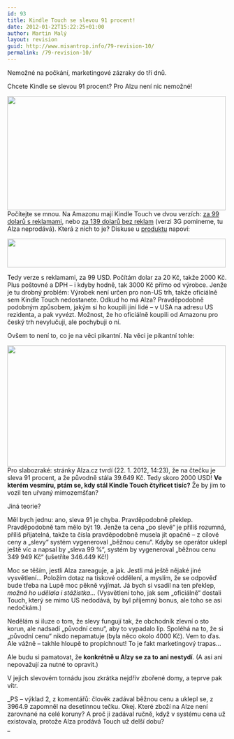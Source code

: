 ```yaml
---
id: 93
title: Kindle Touch se slevou 91 procent!
date: 2012-01-22T15:22:25+01:00
author: Martin Malý
layout: revision
guid: http://www.misantrop.info/79-revision-10/
permalink: /79-revision-10/
---
```

Nemožné na počkání, marketingové zázraky do tří dnů.

<!--more-->

Chcete Kindle se slevou 91 procent? Pro Alzu není nic nemožné!

<a href="http://www.misantrop.info/kindle-touch-se-slevou-91-procent/attachment/4484850081/" rel="attachment wp-att-80"><img class="aligncenter size-medium wp-image-80" title="4484850081" src="http://www.misantrop.info/wp-content/uploads/2012/01/4484850081-500x261.jpg" alt="" width="500" height="261" srcset="https://www.misantrop.info/wp-content/uploads/2012/01/4484850081-500x261.jpg 500w, https://www.misantrop.info/wp-content/uploads/2012/01/4484850081-200x104.jpg 200w, https://www.misantrop.info/wp-content/uploads/2012/01/4484850081.jpg 800w" sizes="(max-width: 500px) 100vw, 500px" /></a>Počítejte se mnou. Na Amazonu mají Kindle Touch ve dvou verzích: [za 99 dolarů s reklamami](http://www.amazon.com/gp/product/B005890G8Y/ref=as_li_ss_tl?ie=UTF8&tag=dein-20&linkCode=as2&camp=1789&creative=390957&creativeASIN=B005890G8Y), nebo [za 139 dolarů bez reklam](http://www.amazon.com/gp/product/B005890FN0/ref=as_li_ss_tl?ie=UTF8&tag=dein-20&linkCode=as2&camp=1789&creative=390957&creativeASIN=B005890FN0) (verzi 3G pomineme, tu Alza neprodává). Která z nich to je? Diskuse u [produktu](http://www.alza.cz/amazon-kindle-touch-d266279.htm) napoví:

<a href="http://www.misantrop.info/kindle-touch-se-slevou-91-procent/attachment/5879978890/" rel="attachment wp-att-81"><img class="aligncenter size-medium wp-image-81" title="5879978890" src="http://www.misantrop.info/wp-content/uploads/2012/01/5879978890-500x66.png" alt="" width="500" height="66" srcset="https://www.misantrop.info/wp-content/uploads/2012/01/5879978890-500x66.png 500w, https://www.misantrop.info/wp-content/uploads/2012/01/5879978890-200x26.png 200w, https://www.misantrop.info/wp-content/uploads/2012/01/5879978890.png 610w" sizes="(max-width: 500px) 100vw, 500px" /></a>

Tedy verze s reklamami, za 99 USD. Počítám dolar za 20 Kč, takže 2000 Kč. Plus poštovné a DPH &#8211; i kdyby hodně, tak 3000 Kč přímo od výrobce. Jenže je tu drobný problém: Výrobek není určen pro non-US trh, takže oficiálně sem Kindle Touch nedostanete. Odkud ho má Alza? Pravděpodobně podobným způsobem, jakým si ho koupili jiní lidé &#8211; v USA na adresu US rezidenta, a pak vyvézt. Možnost, že ho oficiálně koupili od Amazonu pro český trh nevylučuji, ale pochybuji o ní.

Ovšem to není to, co je na věci pikantní. Na věci je pikantní tohle:

<a href="http://www.misantrop.info/kindle-touch-se-slevou-91-procent/attachment/3020050324/" rel="attachment wp-att-82"><img class="aligncenter size-medium wp-image-82" title="3020050324" src="http://www.misantrop.info/wp-content/uploads/2012/01/3020050324-500x277.jpg" alt="" width="500" height="277" srcset="https://www.misantrop.info/wp-content/uploads/2012/01/3020050324-500x277.jpg 500w, https://www.misantrop.info/wp-content/uploads/2012/01/3020050324-200x111.jpg 200w, https://www.misantrop.info/wp-content/uploads/2012/01/3020050324.jpg 992w" sizes="(max-width: 500px) 100vw, 500px" /></a>Pro slabozraké: stránky Alza.cz tvrdí (22. 1. 2012, 14:23), že na čtečku je sleva 91 procent, a že původně stála 39.649 Kč. Tedy skoro 2000 USD! **Ve kterém vesmíru, ptám se, kdy stál Kindle Touch čtyřicet tisíc?** Že by jim to vozil ten uřvaný mimozemšťan?

Jiná teorie?

Měl bych jednu: ano, sleva 91 je chyba. Pravděpodobně překlep. Pravděpodobně tam mělo být 19. Jenže ta cena &#8222;po slevě&#8220; je příliš rozumná, příliš přijatelná, takže ta čísla pravděpodobně musela jít opačně &#8211; z cílové ceny a &#8222;slevy&#8220; systém vygeneroval &#8222;běžnou cenu&#8220;. Kdyby se operátor uklepl ještě víc a napsal by &#8222;sleva 99 %&#8220;, systém by vygeneroval &#8222;běžnou cenu 349 949 Kč&#8220; (ušetříte 346.449 Kč!)

Moc se těším, jestli Alza zareaguje, a jak. Jestli má ještě nějaké jiné vysvětlení&#8230; Položím dotaz na tiskové oddělení, a myslím, že se odpověď bude třeba na Lupě moc pěkně vyjímat. Já bych si vsadil na ten překlep, _možná ho udělala i stážistka_&#8230; (Vysvětlení toho, jak sem &#8222;oficiálně&#8220; dostali Touch, který se mimo US nedodává, by byl příjemný bonus, ale toho se asi nedočkám.)

Nedělám si iluze o tom, že slevy fungují tak, že obchodník zlevní o sto korun, ale nadsadí &#8222;původní cenu&#8220;, aby to vypadalo líp. Spoléhá na to, že si &#8222;původní cenu&#8220; nikdo nepamatuje (byla něco okolo 4000 Kč). Vem to ďas. Ale vážně &#8211; takhle hloupě to propíchnout! To je fakt marketingový trapas&#8230;

Ale budu si pamatovat, že **konkrétně u Alzy se za to ani nestydí**. (A asi ani nepovažují za nutné to opravit.)

V jejich slevovém tornádu jsou zkrátka nejdřív zbořené domy, a teprve pak vítr.

_PS &#8211; výklad 2, z komentářů: člověk zadával běžnou cenu a uklepl se, z 3964.9 zapomněl na desetinnou tečku. Okej. Které zboží na Alze není zarovnané na celé koruny? A proč ji zadával ručně, když v systému cena už existovala, protože Alza prodává Touch už delší dobu?  
_